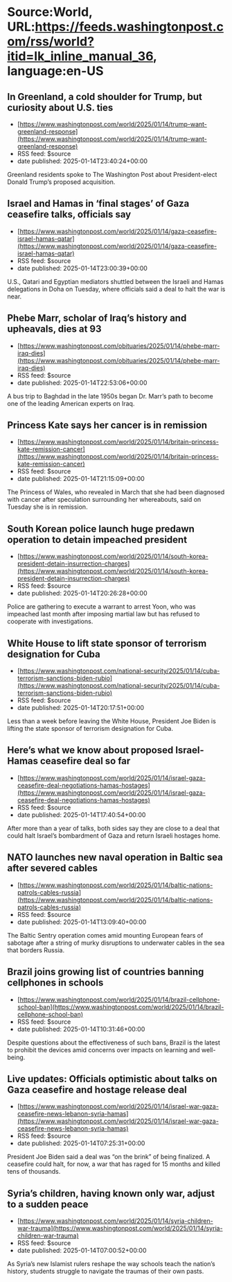 # Source:World, URL:https://feeds.washingtonpost.com/rss/world?itid=lk_inline_manual_36, language:en-US

## In Greenland, a cold shoulder for Trump, but curiosity about U.S. ties
 - [https://www.washingtonpost.com/world/2025/01/14/trump-want-greenland-response](https://www.washingtonpost.com/world/2025/01/14/trump-want-greenland-response)
 - RSS feed: $source
 - date published: 2025-01-14T23:40:24+00:00

Greenland residents spoke to The Washington Post about President-elect Donald Trump’s proposed acquisition.

## Israel and Hamas in ‘final stages’ of Gaza ceasefire talks, officials say
 - [https://www.washingtonpost.com/world/2025/01/14/gaza-ceasefire-israel-hamas-qatar](https://www.washingtonpost.com/world/2025/01/14/gaza-ceasefire-israel-hamas-qatar)
 - RSS feed: $source
 - date published: 2025-01-14T23:00:39+00:00

U.S., Qatari and Egyptian mediators shuttled between the Israeli and Hamas delegations in Doha on Tuesday, where officials said a deal to halt the war is near.

## Phebe Marr, scholar of Iraq’s history and upheavals, dies at 93
 - [https://www.washingtonpost.com/obituaries/2025/01/14/phebe-marr-iraq-dies](https://www.washingtonpost.com/obituaries/2025/01/14/phebe-marr-iraq-dies)
 - RSS feed: $source
 - date published: 2025-01-14T22:53:06+00:00

A bus trip to Baghdad in the late 1950s began Dr. Marr’s path to become one of the leading American experts on Iraq.

## Princess Kate says her cancer is in remission
 - [https://www.washingtonpost.com/world/2025/01/14/britain-princess-kate-remission-cancer](https://www.washingtonpost.com/world/2025/01/14/britain-princess-kate-remission-cancer)
 - RSS feed: $source
 - date published: 2025-01-14T21:15:09+00:00

The Princess of Wales, who revealed in March that she had been diagnosed with cancer after speculation surrounding her whereabouts, said on Tuesday she is in remission.

## South Korean police launch huge predawn operation to detain impeached president
 - [https://www.washingtonpost.com/world/2025/01/14/south-korea-president-detain-insurrection-charges](https://www.washingtonpost.com/world/2025/01/14/south-korea-president-detain-insurrection-charges)
 - RSS feed: $source
 - date published: 2025-01-14T20:26:28+00:00

Police are gathering to execute a warrant to arrest Yoon, who was impeached last month after imposing martial law but has refused to cooperate with investigations.

## White House to lift state sponsor of terrorism designation for Cuba
 - [https://www.washingtonpost.com/national-security/2025/01/14/cuba-terrorism-sanctions-biden-rubio](https://www.washingtonpost.com/national-security/2025/01/14/cuba-terrorism-sanctions-biden-rubio)
 - RSS feed: $source
 - date published: 2025-01-14T20:17:51+00:00

Less than a week before leaving the White House, President Joe Biden is lifting the state sponsor of terrorism designation for Cuba.

## Here’s what we know about proposed Israel-Hamas ceasefire deal so far
 - [https://www.washingtonpost.com/world/2025/01/14/israel-gaza-ceasefire-deal-negotiations-hamas-hostages](https://www.washingtonpost.com/world/2025/01/14/israel-gaza-ceasefire-deal-negotiations-hamas-hostages)
 - RSS feed: $source
 - date published: 2025-01-14T17:40:54+00:00

After more than a year of talks, both sides say they are close to a deal that could halt Israel’s bombardment of Gaza and return Israeli hostages home.

## NATO launches new naval operation in Baltic sea after severed cables
 - [https://www.washingtonpost.com/world/2025/01/14/baltic-nations-patrols-cables-russia](https://www.washingtonpost.com/world/2025/01/14/baltic-nations-patrols-cables-russia)
 - RSS feed: $source
 - date published: 2025-01-14T13:09:40+00:00

The Baltic Sentry operation comes amid mounting European fears of sabotage after a string of murky disruptions to underwater cables in the sea that borders Russia.

## Brazil joins growing list of countries banning cellphones in schools
 - [https://www.washingtonpost.com/world/2025/01/14/brazil-cellphone-school-ban](https://www.washingtonpost.com/world/2025/01/14/brazil-cellphone-school-ban)
 - RSS feed: $source
 - date published: 2025-01-14T10:31:46+00:00

Despite questions about the effectiveness of such bans, Brazil is the latest to prohibit the devices amid concerns over impacts on learning and well-being.

## Live updates: Officials optimistic about talks on Gaza ceasefire and hostage release deal
 - [https://www.washingtonpost.com/world/2025/01/14/israel-war-gaza-ceasefire-news-lebanon-syria-hamas](https://www.washingtonpost.com/world/2025/01/14/israel-war-gaza-ceasefire-news-lebanon-syria-hamas)
 - RSS feed: $source
 - date published: 2025-01-14T07:25:31+00:00

President Joe Biden said a deal was “on the brink” of being finalized. A ceasefire could halt, for now, a war that has raged for 15 months and killed tens of thousands.

## Syria’s children, having known only war, adjust to a sudden peace
 - [https://www.washingtonpost.com/world/2025/01/14/syria-children-war-trauma](https://www.washingtonpost.com/world/2025/01/14/syria-children-war-trauma)
 - RSS feed: $source
 - date published: 2025-01-14T07:00:52+00:00

As Syria’s new Islamist rulers reshape the way schools teach the nation’s history, students struggle to navigate the traumas of their own pasts.

